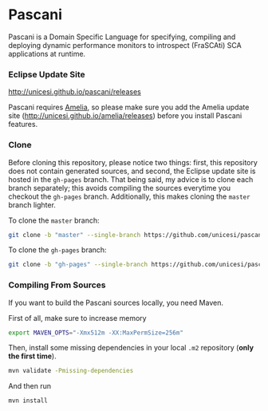 # Pascani
Pascani is a Domain Specific Language for specifying, compiling and deploying dynamic performance monitors to introspect (FraSCAti) SCA applications at runtime.

### Eclipse Update Site

http://unicesi.github.io/pascani/releases

Pascani requires [Amelia](https://github.com/unicesi/amelia), so please make sure you add the Amelia update site (http://unicesi.github.io/amelia/releases) before you install Pascani features.

### Clone

Before cloning this repository, please notice two things: first, this repository does not contain generated sources, and second, the Eclipse update site is hosted in the `gh-pages` branch. That being said, my advice is to clone each branch separately; this avoids compiling the sources everytime you checkout the `gh-pages` branch. Additionally, this makes cloning the `master` branch lighter.

To clone the `master` branch:
```bash
git clone -b "master" --single-branch https://github.com/unicesi/pascani
```
To clone the `gh-pages` branch:
```bash
git clone -b "gh-pages" --single-branch https://github.com/unicesi/pascani p2-repository
```

### Compiling From Sources

If you want to build the Pascani sources locally, you need Maven.

First of all, make sure to increase memory

```bash
export MAVEN_OPTS="-Xmx512m -XX:MaxPermSize=256m"
```

Then, install some missing dependencies in your local `.m2` repository (**only the first time**).

```bash
mvn validate -Pmissing-dependencies
```

And then run

```bash
mvn install
```
